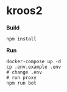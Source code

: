 # kroos2

**Build**
```
npm install
```

**Run**
```
docker-compose up -d
cp .env.example .env
# change .env
# run proxy
npm run bot
```
